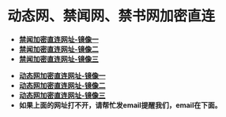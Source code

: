 <h1>动态网、禁闻网、禁书网加密直连</h1> 

<div class="boxed-group-inner wiki-auxiliary-content wiki-auxiliary-content-no-bg">

  <ul class="wiki-pages" data-filterable-for="wiki-pages-filter" data-filterable-type="substring">
    <li>
      <strong><a href="http://b2.jwproxy.com/" class="wiki-page-link" target="_blank">禁闻加密直连网址-镜像一</a></strong>
    </li>
    <li>
      <strong><a href="http://a2.theksj.net/" class="wiki-page-link" target="_blank">禁闻加密直连网址-镜像二</a></strong>
    </li>
    <li>
      <strong><a href="http://a2.theksj.com/" class="wiki-page-link" target="_blank">禁闻加密直连网址-镜像三</a></strong>
    </li>

  </ul>

<ul class="wiki-pages" data-filterable-for="wiki-pages-filter" data-filterable-type="substring">
    <li>
      <strong><a href="http://b2.jwproxy.com/20/" class="wiki-page-link" target="_blank">动态网加密直连网址-镜像一</a></strong>
    </li>
    <li>
      <strong><a href="http://a2.theksj.net/20/" class="wiki-page-link" target="_blank">动态网加密直连网址-镜像二</a></strong>
    </li>
    <li>
      <strong><a href="http://a2.theksj.com/20/" class="wiki-page-link" target="_blank">动态网加密直连网址-镜像三</a></strong>
    </li>

   <li>
      <strong>如果上面的网址打不开，请帮忙发email提醒我们，email在下面。</strong>
    </li> 
  </ul>
</div>